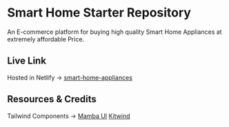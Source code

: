 # Smart Home Starter Repository

An E-commerce platform for buying high quality Smart Home Appliances at extremely affordable Price.

## Live Link

Hosted in Netlify -> [smart-home-appliances](https://whimsical-babka-670334.netlify.app)

## Resources & Credits

Tailwind Components ->
[Mamba UI](https://www.mambaui.com/)
[Kitwind](https://kitwind.io/products/kometa/components)
